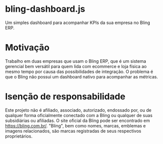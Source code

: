 # bling-dashboard.js
Um simples dashboard para acompanhar KPIs da sua empresa no Bling ERP.

# Motivação
Trabalho em duas empresas que usam o Bling ERP, que é um sistema gerencial bem versátil para quem lida com ecommerce e loja física ao mesmo tempo por causa das possibilidades de integração. O problema é que o Bling não possui um dashboard nativo para acompanhar as métricas.

# Isenção de responsabilidade
Este projeto não é afiliado, associado, autorizado, endossado por, ou de qualquer forma oficialmente conectado com a Bling ou qualquer de suas subsidiárias ou afiliadas. O site oficial da Bling pode ser encontrado em https://bling.com.br/. "Bling", bem como nomes, marcas, emblemas e imagens relacionados, são marcas registradas de seus respectivos proprietários.
